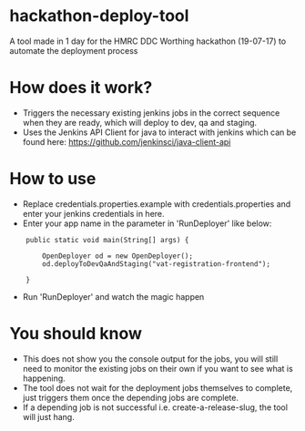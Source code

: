 # hackathon-deploy-tool
A tool made in 1 day for the HMRC DDC Worthing hackathon (19-07-17) to automate the deployment process

# How does it work?
- Triggers the necessary existing jenkins jobs in the correct sequence when they are ready, which will deploy to dev, qa and staging.
- Uses the Jenkins API Client for java to interact with jenkins which can be found here: https://github.com/jenkinsci/java-client-api

# How to use
- Replace credentials.properties.example with credentials.properties and enter your jenkins credentials in here.
- Enter your app name in the parameter in 'RunDeployer' like below:
```
    public static void main(String[] args) {

        OpenDeployer od = new OpenDeployer();
        od.deployToDevQaAndStaging("vat-registration-frontend");

    }
```
- Run 'RunDeployer' and watch the magic happen

# You should know
- This does not show you the console output for the jobs, you will still need to monitor the existing jobs on their own if you want to see what is happening.
- The tool does not wait for the deployment jobs themselves to complete, just triggers them once the depending jobs are complete.
- If a depending job is not successful i.e. create-a-release-slug, the tool will just hang.